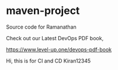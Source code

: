 # maven-project
Source code for Ramanathan

Check out our Latest DevOps PDF book,

https://www.level-up.one/devops-pdf-book

Hi, this is for CI and CD Kiran12345
